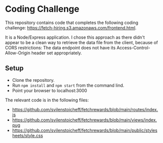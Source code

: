 # Coding Challenge
This repository contains code that completes the following coding challenge: https://fetch-hiring.s3.amazonaws.com/frontend.html. 

It is a Node/Express application. I chose this approach as there didn't appear to be a clean way to retrieve the data file from the client, because of CORS restrictions: The data endpoint does not have its Access-Control-Allow-Origin header set appropriately.  
## Setup
- Clone the repository.
- Run `npm install` and `npm start` from the command lind. 
- Point your browser to localhost:3000

The relevant code is in the following files:
- https://github.com/svilenstoicheff/fetchrewards/blob/main/routes/index.js
- https://github.com/svilenstoicheff/fetchrewards/blob/main/views/index.pug
- https://github.com/svilenstoicheff/fetchrewards/blob/main/public/stylesheets/style.css
